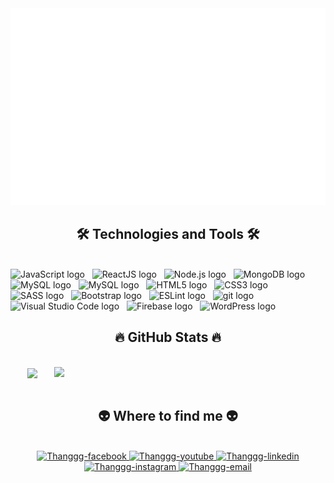 <!-- Thanggg -->
<a href="#" target="_blank">
  <img src="svg/banner.svg" width="1200" alt="Bùi Đức Thắng" />
</a>

<h2 align="center">🛠 Technologies and Tools 🛠</h2>
<br>
<!-- https://simpleicons.org/ -->
<span><img src="https://img.shields.io/badge/JavaScript-282C34?logo=javascript&logoColor=F7DF1E" alt="JavaScript logo" title="JavaScript" height="25" /></span>
&nbsp;
<span><img src="https://img.shields.io/badge/ReactJS-282C34?logo=react&logoColor=61DAFB" alt="ReactJS logo" title="ReactJS" height="25" /></span>
&nbsp;
<span><img src="https://img.shields.io/badge/Node.js-282C34?logo=node.js&logoColor=00F200" alt="Node.js logo" title="Node.js" height="25" /></span>
&nbsp;
<span><img src="https://img.shields.io/badge/MongoDB-282C34?logo=mongodb&logoColor=47A248" alt="MongoDB logo" title="MongoDB" height="25" /></span>
&nbsp;
<span><img src="https://img.shields.io/badge/MySQL-282C34?logo=mySQL&logoColor=4479A1" alt="MySQL logo" title="MySQL" height="25" /></span>
&nbsp;
<span><img src="https://img.shields.io/badge/MySQL-282C34?logo=mySQL&logoColor=4479A1" alt="MySQL logo" title="MySQL" height="25" /></span>
&nbsp;
<span><img src="https://img.shields.io/badge/HTML5-282C34?logo=html5&logoColor=E34F26" alt="HTML5 logo" title="HTML5" height="25" /></span>
&nbsp;
<span><img src="https://img.shields.io/badge/CSS3-282C34?logo=css3&logoColor=1572B6" alt="CSS3 logo" title="CSS3" height="25" /></span>
&nbsp;
<span><img src="https://img.shields.io/badge/Sass-282C34?logo=sass&logoColor=CC6699" alt="SASS logo" title="SASS" height="25" /></span>
&nbsp;
<span><img src="https://img.shields.io/badge/Bootstrap-282C34?logo=bootstrap&logoColor=7952B3" alt="Bootstrap logo" title="Bootstrap" height="25" /></span>
&nbsp;
<span><img src="https://img.shields.io/badge/ESLint-282C34?logo=eslint&logoColor=4B32C3" alt="ESLint logo" title="ESLint" height="25" /></span>
&nbsp;
<span><img src="https://img.shields.io/badge/git-282C34?logo=git&logoColor=F05032" alt="git logo" title="git" height="25" /></span>
&nbsp;
<span><img src="https://img.shields.io/badge/VS%20Code-282C34?logo=visual-studio-code&logoColor=007ACC" alt="Visual Studio Code logo" title="Visual Studio Code" height="25" /></span>
&nbsp;
<span><img src="https://img.shields.io/badge/Firebase-282C34?logo=firebase&logoColor=FFCA28" alt="Firebase logo" title="Firebase" height="25" /></span>
&nbsp;
<span><img src="https://img.shields.io/badge/WordPress-282C34?logo=wordPress&logoColor=21759B" alt="WordPress logo" title="WordPress" height="25" /></span>
&nbsp;

<br>
<h2 align="center">🔥 GitHub Stats 🔥</h2>
<!-- https://github.com/anuraghazra/github-readme-stats -->
<br>
<div align=center>
  <a href="#" title="BuiThang652">
    <img width="315" align="center" src="https://github-readme-stats.vercel.app/api/top-langs/?username=BuiThang652&hide=c%23,powershell,Mathematica,Ruby,Objective-C,Objective-C%2b%2b,Cuda&title_color=61dafb&text_color=ffffff&icon_color=61dafb&bg_color=20232a&langs_count=8&layout=compact&border_color=61dafb&hide_border=true" />
  </a>
  <a href="#" title="BuiThang652">
    <img align="right" width="434" src="https://github-readme-stats.vercel.app/api?username=BuiThang652&show_icons=true&theme=react&border_color=61dafb&hide_border=true" />
  </a>
</div>

<br>
<h2 align="center">👽 Where to find me 👽</h2>
<br>
<!-- https://icons8.com -->
<div align="center">
  <!-- <a href="" target="blank">
    <img width="90" height="90" src="" alt="Thanggg-blog" />
  </a> -->
  <a href="https://www.facebook.com/BThangggg" target="blank">
    <img src="https://img.icons8.com/bubbles/100/000000/facebook-new.png" alt="Thanggg-facebook" />
  </a>
  <a href="https://www.youtube.com/channel/UCLQckycY-ycx9wf6nbxgsrQ" target="blank">
    <img src="https://img.icons8.com/bubbles/100/000000/youtube-squared.png" alt="Thanggg-youtube" />
  </a>
  <a href="https://www.linkedin.com/in/th%E1%BA%AFng-b%C3%B9i-%C4%91%E1%BB%A9c-521882231/" target="blank">
    <img src="https://img.icons8.com/bubbles/100/000000/linkedin.png" alt="Thanggg-linkedin" />
  </a>
  <a href="https://www.instagram.com/thanggg652/" target="blank">
    <img src="https://img.icons8.com/bubbles/100/000000/instagram.png" alt="Thanggg-instagram" />
  </a>
  <a href="mailto:buiducthang652@gmail.com" target="top">
    <img src="https://img.icons8.com/bubbles/100/000000/apple-mail.png" alt="Thanggg-email" />
  </a>
</div>

<br>

<!-- <h2 align="center">📑 My Favorites Quote 📑</h2>
<br>
![Quote](https://github-readme-quotes.herokuapp.com/quote) -->

<!-- <h2 align="center"> Profile Views </h2>
![](https://komarev.com/ghpvc/?username=BuiThang652) -->